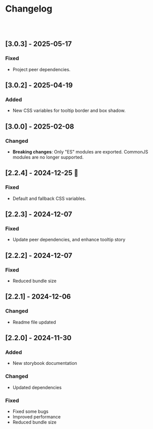 # Changelog

<!-- All notable changes to this project will be documented in this file.

The format is based on [Keep a Changelog](https://keepachangelog.com/en/1.1.0/),
and this project adheres to [Semantic Versioning](https://semver.org/spec/v2.0.0.html). -->

<br /><br />

## [3.0.3] - 2025-05-17

### Fixed

- Project peer dependencies.

## [3.0.2] - 2025-04-19

### Added

- New CSS variables for tooltip border and box shadow.

## [3.0.0] - 2025-02-08

### Changed

- **Breaking changes**: Only "ES" modules are exported. CommonJS modules are no longer supported.

## [2.2.4] - 2024-12-25 🎄

### Fixed

- Default and fallback CSS variables.

## [2.2.3] - 2024-12-07

### Fixed

- Update peer dependencies, and enhance tooltip story

## [2.2.2] - 2024-12-07

### Fixed

- Reduced bundle size

## [2.2.1] - 2024-12-06

### Changed

- Readme file updated

## [2.2.0] - 2024-11-30

### Added

- New storybook documentation

### Changed

- Updated dependencies

### Fixed

- Fixed some bugs
- Improved performance
- Reduced bundle size
